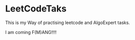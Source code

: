 # LeetCodeTaks
This is my Way of practising leetcode and AlgoExpert tasks. 

I am coming F(M)ANG!!!! 
